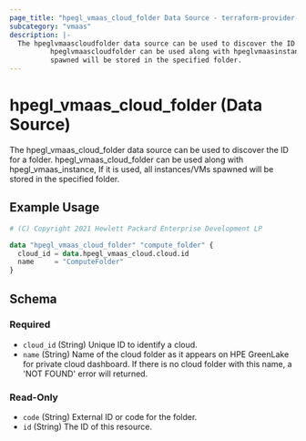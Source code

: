 ```yaml
---
page_title: "hpegl_vmaas_cloud_folder Data Source - terraform-provider-hpegl"
subcategory: "vmaas"
description: |-
  The hpeglvmaascloudfolder data source can be used to discover the ID for a folder.
          hpeglvmaascloudfolder can be used along with hpeglvmaasinstance, If it is used, all instances/VMs
          spawned will be stored in the specified folder.
---
```

# hpegl_vmaas_cloud_folder (Data Source)
The hpegl_vmaas_cloud_folder data source can be used to discover the ID for a folder.
		hpegl_vmaas_cloud_folder can be used along with hpegl_vmaas_instance, If it is used, all instances/VMs
		spawned will be stored in the specified folder.
## Example Usage
```terraform
# (C) Copyright 2021 Hewlett Packard Enterprise Development LP

data "hpegl_vmaas_cloud_folder" "compute_folder" {
  cloud_id = data.hpegl_vmaas_cloud.cloud.id
  name     = "ComputeFolder"
}
```
<!-- schema generated by tfplugindocs -->
## Schema

### Required

- `cloud_id` (String) Unique ID to identify a cloud.
- `name` (String) Name of the cloud folder as it appears on HPE GreenLake for private cloud dashboard. If there is no cloud folder with this name, a 'NOT FOUND' error will returned.

### Read-Only

- `code` (String) External ID or code for the folder.
- `id` (String) The ID of this resource.

